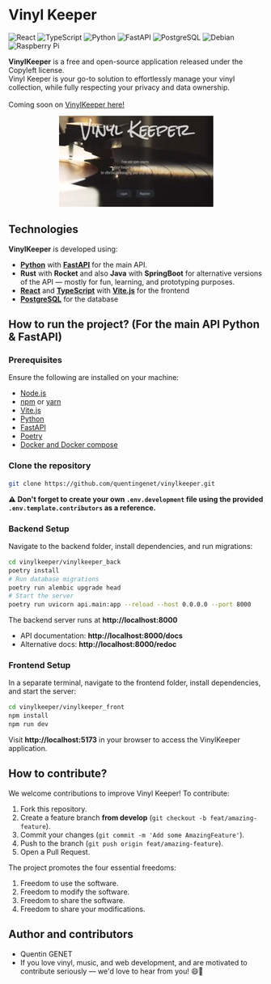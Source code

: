 
# Vinyl Keeper

![React](https://img.shields.io/badge/react-%2320232a.svg?style=for-the-badge&logo=react&logoColor=%2361DAFB)
![TypeScript](https://img.shields.io/badge/typescript-%23007ACC.svg?style=for-the-badge&logo=typescript&logoColor=white)
![Python](https://img.shields.io/badge/python-3670A0?style=for-the-badge&logo=python&logoColor=ffdd54)
![FastAPI](https://img.shields.io/badge/FastAPI-005571?style=for-the-badge&logo=fastapi)
![PostgreSQL](https://img.shields.io/badge/PostgreSQL-316192?style=for-the-badge&logo=postgresql&logoColor=white)
![Debian](https://img.shields.io/badge/Debian-D70A53?style=for-the-badge&logo=debian&logoColor=white)
![Raspberry Pi](https://img.shields.io/badge/-RaspberryPi-C51A4A?style=for-the-badge&logo=Raspberry-Pi)

**VinylKeeper** is a free and open-source application released under the Copyleft license.
<br>Vinyl Keeper is your go-to solution to effortlessly manage your vinyl collection, while fully respecting your privacy and data ownership.
<br><br>Coming soon on [VinylKeeper here!](https://vinylkeeper.org/)

<p align="center">
  <a href="https://vinylkeeper.org/">
    <img src="https://github.com/quentingenet/vinylkeeper/blob/develop/vinylkeeper_preview.webp" alt="VinylKeeper preview">
  </a>
</p>


## Technologies

**VinylKeeper** is developed using:
- **[Python](https://www.python.org/)** with **[FastAPI](https://fastapi.tiangolo.com/)** for the main API.
- **Rust** with **Rocket** and also **Java** with **SpringBoot** for alternative versions of the API — mostly for fun, learning, and prototyping purposes.
- **[React](https://reactjs.org)** and **[TypeScript](https://www.typescriptlang.org/)** with **[Vite.js](https://vitejs.dev/)** for the frontend
- **[PostgreSQL](https://www.postgresql.org/)** for the database


## How to run the project? (For the main API Python & FastAPI)

### Prerequisites

Ensure the following are installed on your machine:

- [Node.js](https://nodejs.org/)
- [npm](https://www.npmjs.com/) or [yarn](https://yarnpkg.com/)
- [Vite.js](https://vitejs.dev/)
- [Python](https://www.python.org/)
- [FastAPI](https://fastapi.tiangolo.com/)
- [Poetry](https://python-poetry.org/)
- [Docker and Docker compose](https://docs.docker.com/)

### Clone the repository

```bash
git clone https://github.com/quentingenet/vinylkeeper.git
```
**⚠️ Don't forget to create your own `.env.development` file using the provided `.env.template.contributors` as a reference.**

### Backend Setup
Navigate to the backend folder, install dependencies, and run migrations:

```bash
cd vinylkeeper/vinylkeeper_back
poetry install
# Run database migrations
poetry run alembic upgrade head
# Start the server
poetry run uvicorn api.main:app --reload --host 0.0.0.0 --port 8000
```
The backend server runs at **http://localhost:8000**
- API documentation: **http://localhost:8000/docs**
- Alternative docs: **http://localhost:8000/redoc**

### Frontend Setup
In a separate terminal, navigate to the frontend folder, install dependencies, and start the server:

```bash
cd vinylkeeper/vinylkeeper_front
npm install
npm run dev
```
Visit **http://localhost:5173** in your browser to access the VinylKeeper application.

## How to contribute?

We welcome contributions to improve Vinyl Keeper! To contribute:

1. Fork this repository.
2. Create a feature branch **from develop** (`git checkout -b feat/amazing-feature`).
3. Commit your changes (`git commit -m 'Add some AmazingFeature'`).
4. Push to the branch (`git push origin feat/amazing-feature`).
5. Open a Pull Request.

The project promotes the four essential freedoms:
1. Freedom to use the software.
2. Freedom to modify the software.
3. Freedom to share the software.
4. Freedom to share your modifications.

## Author and contributors

- Quentin GENET
- If you love vinyl, music, and web development, and are motivated to contribute seriously — we'd love to hear from you! 😄🚀

